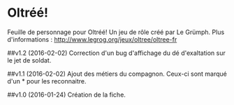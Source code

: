 # Oltréé!

Feuille de personnage pour Oltréé! Un jeu de rôle créé par Le Grümph. 
Plus d'informations : http://www.legrog.org/jeux/oltree/oltree-fr

##v1.2 (2016-02-02)
Correction d'un bug d'affichage du dé d'exaltation sur le jet de soldat.

##v1.1 (2016-02-02)
Ajout des métiers du compagnon. Ceux-ci sont marqué d'un * pour les reconnaitre.


##v1.0 (2016-01-24)
Création de la fiche.
